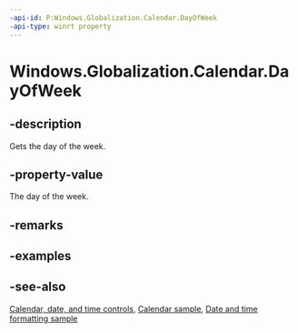 ```yaml
---
-api-id: P:Windows.Globalization.Calendar.DayOfWeek
-api-type: winrt property
---
```


<!-- Property syntax
public Windows.Globalization.DayOfWeek DayOfWeek { get; }
-->

# Windows.Globalization.Calendar.DayOfWeek

## -description
Gets the day of the week.

## -property-value
The day of the week.

## -remarks

## -examples

## -see-also

[Calendar, date, and time controls](/windows/uwp/design/controls-and-patterns/date-and-time), [Calendar sample](https://github.com/Microsoft/Windows-universal-samples/tree/master/Samples/Calendar), [Date and time formatting sample](https://github.com/microsoft/Windows-universal-samples/tree/master/Samples/DateTimeFormatting)

